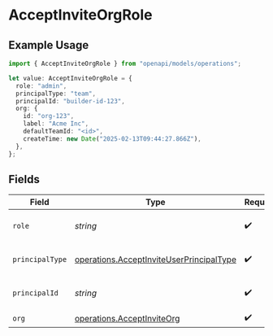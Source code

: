 # AcceptInviteOrgRole

## Example Usage

```typescript
import { AcceptInviteOrgRole } from "openapi/models/operations";

let value: AcceptInviteOrgRole = {
  role: "admin",
  principalType: "team",
  principalId: "builder-id-123",
  org: {
    id: "org-123",
    label: "Acme Inc",
    defaultTeamId: "<id>",
    createTime: new Date("2025-02-13T09:44:27.866Z"),
  },
};
```

## Fields

| Field                                                                                                | Type                                                                                                 | Required                                                                                             | Description                                                                                          | Example                                                                                              |
| ---------------------------------------------------------------------------------------------------- | ---------------------------------------------------------------------------------------------------- | ---------------------------------------------------------------------------------------------------- | ---------------------------------------------------------------------------------------------------- | ---------------------------------------------------------------------------------------------------- |
| `role`                                                                                               | *string*                                                                                             | :heavy_check_mark:                                                                                   | The role of the builder in the org.                                                                  | admin                                                                                                |
| `principalType`                                                                                      | [operations.AcceptInviteUserPrincipalType](../../models/operations/acceptinviteuserprincipaltype.md) | :heavy_check_mark:                                                                                   | The type of the principal.                                                                           |                                                                                                      |
| `principalId`                                                                                        | *string*                                                                                             | :heavy_check_mark:                                                                                   | The ID of the team or builder.                                                                       | builder-id-123                                                                                       |
| `org`                                                                                                | [operations.AcceptInviteOrg](../../models/operations/acceptinviteorg.md)                             | :heavy_check_mark:                                                                                   | N/A                                                                                                  |                                                                                                      |